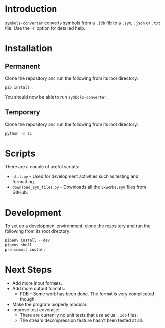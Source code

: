 # Introduction

`symbols-converter` converts symbols from a `.idb` file to a `.sym`, `.json` or `.txt` file. Use the `-h` option for detailed help.

# Installation

## Permanent

Clone the repository and run the following from its root directory:

```bash
pip install .
```

You should now be able to run `symbols-converter`.

## Temporary

Clone the repository and run the following from its root directory:

```bash
python -m sc
```

# Scripts

There are a couple of useful scripts:

- `util.py` - Used for development activities such as testing and formatting.
- `download_sym_files.py` - Downloads all the `vxworks.sym` files from GitHub.

# Development

To set up a development environment, clone the repository and run the following from its root directory:

```python
pipenv install --dev
pipenv shell
pre-commit install
```

# Next Steps

- Add more input formats.
- Add more output formats:
  - PDB - Some work has been done. The format is very complicated though.
- Make the program properly modular.
- Improve test coverage:
  - There are currently no unit tests that use actual `.idb` files.
  - The stream decompression feature hasn't been tested at all.

